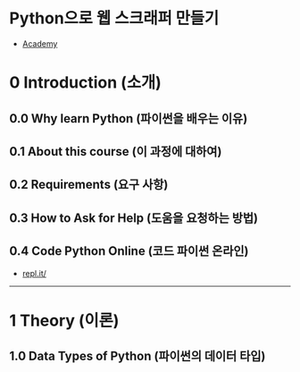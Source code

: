 # Python으로 웹 스크래퍼 만들기
- [Academy](https://academy.nomadcoders.co/courses/enrolled/681401)

# 0 Introduction (소개)

## 0.0 Why learn Python (파이썬을 배우는 이유)

## 0.1 About this course (이 과정에 대하여)

## 0.2 Requirements (요구 사항)

## 0.3 How to Ask for Help (도움을 요청하는 방법)

## 0.4 Code Python Online (코드 파이썬 온라인)
- [repl.it/](https://repl.it/)

---

# 1 Theory (이론)

## 1.0 Data Types of Python (파이썬의 데이터 타입)
